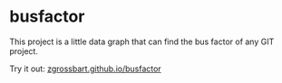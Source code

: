 busfactor
=========

This project is a little data graph that can find the bus factor of any GIT project.

Try it out:  [zgrossbart.github.io/busfactor](http://zgrossbart.github.io/busfactor)
